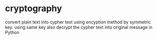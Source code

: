 # cryptography
convert plain text into cypher text using encyption method by symmetric key. using same key also decrypt the cypher text into original message in Python
